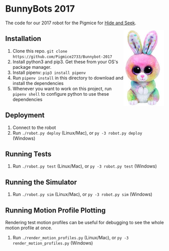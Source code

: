 # BunnyBots 2017
The code for our 2017 robot for the Pigmice for [Hide and Seek](http://team1540.org/bunnybots/).

<img align="right" src="media/logo.jpg" width="129" height="240"/>

## Installation
1. Clone this repo. `git clone https://github.com/Pigmice2733/Bunnybot-2017`
2. Install python3 and pip3. Get these from your OS's package manager.
3. Install pipenv: `pip3 install pipenv`
4. Run `pipenv install` in this directory to download and install the dependencies
5. Whenever you want to work on this project, run `pipenv shell` to configure python to use these dependencies

## Deployment
1. Connect to the robot
2. Run `./robot.py deploy` (Linux/Mac), or `py -3 robot.py deploy` (Windows)

## Running Tests
1. Run `./robot.py test` (Linux/Mac), or `py -3 robot.py test` (Windows)

## Running the Simulator
1. Run `./robot.py sim` (Linux/Mac), or `py -3 robot.py sim` (Windows)

## Running Motion Profile Plotting
Rendering test motion profiles can be useful for debugging to see the whole motion profile at once.
1. Run `./render_motion_profiles.py` (Linux/Mac), or `py -3 render_motion_profiles.py` (Windows)
